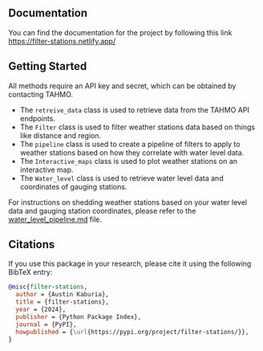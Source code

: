 ## Documentation
You can find the documentation for the project by following this link<br>
https://filter-stations.netlify.app/

Getting Started
---------------
All methods require an API key and secret, which can be obtained by contacting TAHMO. <br>
- The ```retreive_data``` class is used to retrieve data from the TAHMO API endpoints.<br> 
- The ```Filter``` class is used to filter weather stations data based on things like distance and region.<br>
- The ```pipeline``` class is used to create a pipeline of filters to apply to weather stations based on how they correlate with water level data.<br>
- The ```Interactive_maps``` class is used to plot weather stations on an interactive map.<br>
- The ```Water_level``` class is used to retrieve water level data and coordinates of gauging stations.<br>

For instructions on shedding weather stations based on your water level data and gauging station coordinates, please refer to the [water_level_pipeline.md](https://github.com/kaburia/filter-stations/blob/main/water_level_pipeline.md) file.

## Citations

If you use this package in your research, please cite it using the following BibTeX entry:

```bibtex
@misc{filter-stations,
  author = {Austin Kaburia},
  title = {filter-stations},
  year = {2024},
  publisher = {Python Package Index},
  journal = {PyPI},
  howpublished = {\url{https://pypi.org/project/filter-stations/}},
}
